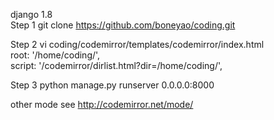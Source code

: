 django 1.8<Br/>
Step 1 git clone https://github.com/boneyao/coding.git<Br/>

Step 2  vi coding/codemirror/templates/codemirror/index.html<Br/>
    root: '/home/coding/',<Br/>
    script: '/codemirror/dirlist.html?dir=/home/coding/',<Br/>

Step 3 python manage.py runserver 0.0.0.0:8000 <Br/>


other mode see http://codemirror.net/mode/
